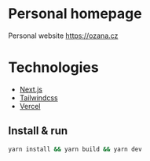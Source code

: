 # Personal homepage

Personal website https://ozana.cz

# Technologies 

- [Next.js](https://nextjs.org/)
- [Tailwindcss](https://tailwindcss.com/)
- [Vercel](https://vercel.com/)

## Install & run

```bash
yarn install && yarn build && yarn dev
```
